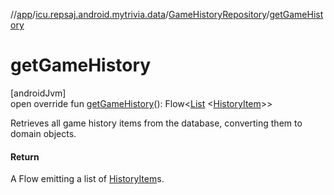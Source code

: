 //[app](../../../index.md)/[icu.repsaj.android.mytrivia.data](../index.md)/[GameHistoryRepository](index.md)/[getGameHistory](get-game-history.md)

# getGameHistory

[androidJvm]\
open override fun [getGameHistory](get-game-history.md)():
Flow&lt;[List](https://kotlinlang.org/api/latest/jvm/stdlib/kotlin.collections/-list/index.html)
&lt;[HistoryItem](../../icu.repsaj.android.mytrivia.model/-history-item/index.md)&gt;&gt;

Retrieves all game history items from the database, converting them to domain objects.

#### Return

A Flow emitting a list
of [HistoryItem](../../icu.repsaj.android.mytrivia.model/-history-item/index.md)s.
